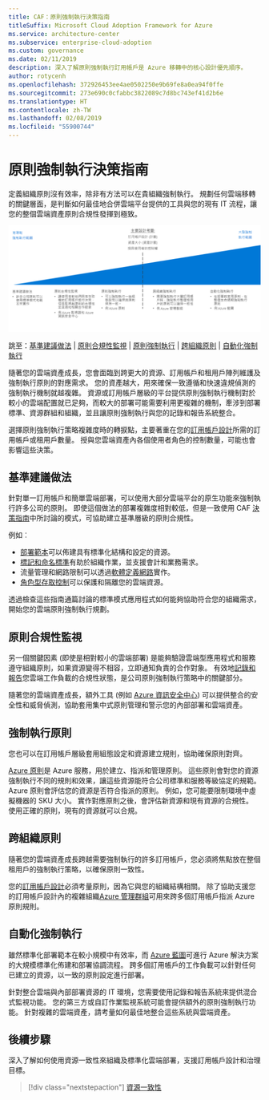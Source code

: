 ```yaml
---
title: CAF：原則強制執行決策指南
titleSuffix: Microsoft Cloud Adoption Framework for Azure
ms.service: architecture-center
ms.subservice: enterprise-cloud-adoption
ms.custom: governance
ms.date: 02/11/2019
description: 深入了解原則強制執行訂用帳戶是 Azure 移轉中的核心設計優先順序。
author: rotycenh
ms.openlocfilehash: 372926453ee4ae0502250e9b69fe8a0ea94f0ffe
ms.sourcegitcommit: 273e690c0cfabbc3822089c7d8bc743ef41d2b6e
ms.translationtype: HT
ms.contentlocale: zh-TW
ms.lasthandoff: 02/08/2019
ms.locfileid: "55900744"
---
```

# <a name="policy-enforcement-decision-guide"></a>原則強制執行決策指南

定義組織原則沒有效率，除非有方法可以在貴組織強制執行。 規劃任何雲端移轉的關鍵層面，是判斷如何最佳地合併雲端平台提供的工具與您的現有 IT 流程，讓您的整個雲端資產原則合規性發揮到極致。

![繪製符合下列快速連結的原則強制執行選項 (從最簡單到最複雜)](../../_images/discovery-guides/discovery-guide-policy-enforcement.png)

跳至：[基準建議做法](#baseline-recommended-practices) | [原則合規性監視](#policy-compliance-monitoring) | [原則強制執行](#policy-enforcement) | [跨組織原則](#cross-organization-policy) | [自動化強制執行](#automated-enforcement)

隨著您的雲端資產成長，您會面臨到跨更大的資源、訂用帳戶和租用戶陣列維護及強制執行原則的對應需求。 您的資產越大，用來確保一致遵循和快速違規偵測的強制執行機制就越複雜。 資源或訂用帳戶層級的平台提供原則強制執行機制對於較小的雲端配置就已足夠，而較大的部署可能需要利用更複雜的機制，牽涉到部署標準、資源群組和組織，並且讓原則強制執行與您的記錄和報告系統整合。

選擇原則強制執行策略複雜度時的轉捩點，主要著重在您的[訂用帳戶設計](../subscriptions/overview.md)所需的訂用帳戶或租用戶數量。 授與您雲端資產內各個使用者角色的控制數量，可能也會影響這些決策。

## <a name="baseline-recommended-practices"></a>基準建議做法

針對單一訂用帳戶和簡單雲端部署，可以使用大部分雲端平台的原生功能來強制執行許多公司的原則。 即使這個做法的部署複雜度相對較低，但是一致使用 CAF [決策指南](../overview.md)中所討論的模式，可協助建立基準層級的原則合規性。

例如︰

- [部署範本](../resource-consistency/overview.md)可以佈建具有標準化結構和設定的資源。
- [標記和命名標準](../resource-tagging/overview.md)有助於組織作業，並支援會計和業務需求。
- 流量管理和網路限制可以透過[軟體定義網路](../software-defined-network/overview.md)實作。
- [角色型存取控制](../identity/overview.md)可以保護和隔離您的雲端資源。

透過檢查這些指南通篇討論的標準模式應用程式如何能夠協助符合您的組織需求，開始您的雲端原則強制執行規劃。

## <a name="policy-compliance-monitoring"></a>原則合規性監視

另一個關鍵因素 (即使是相對較小的雲端部署) 是能夠驗證雲端型應用程式和服務遵守組織原則，如果資源變得不相容，立即通知負責的合作對象。 有效地[記錄和報告](../log-and-report/overview.md)您雲端工作負載的合規性狀態，是公司原則強制執行策略中的關鍵部分。

隨著您的雲端資產成長，額外工具 (例如 [Azure 資訊安全中心](/azure/security-center/)) 可以提供整合的安全性和威脅偵測，協助套用集中式原則管理和警示您的內部部署和雲端資產。

## <a name="policy-enforcement"></a>強制執行原則

您也可以在訂用帳戶層級套用組態設定和資源建立規則，協助確保原則對齊。

[Azure 原則](/azure/governance/policy/overview)是 Azure 服務，用於建立、指派和管理原則。 這些原則會對您的資源強制執行不同的規則和效果，讓這些資源能符合公司標準和服務等級協定的規範。 Azure 原則會評估您的資源是否符合指派的原則。 例如，您可能要限制環境中虛擬機器的 SKU 大小。 實作對應原則之後，會評估新資源和現有資源的合規性。 使用正確的原則，現有的資源就可以合規。

## <a name="cross-organization-policy"></a>跨組織原則

隨著您的雲端資產成長跨越需要強制執行的許多訂用帳戶，您必須將焦點放在整個租用戶的強制執行策略，以確保原則一致性。

您的[訂用帳戶設計](../subscriptions/overview.md)必須考量原則，因為它與您的組織結構相關。 除了協助支援您的訂用帳戶設計內的複雜組織[Azure 管理群組](../subscriptions/overview.md#management-groups)可用來跨多個訂用帳戶指派 Azure 原則規則。

## <a name="automated-enforcement"></a>自動化強制執行

雖然標準化部署範本在較小規模中有效率，而 [Azure 藍圖](/azure/governance/blueprints/overview)可進行 Azure 解決方案的大規模標準化佈建和部署協調流程。 跨多個訂用帳戶的工作負載可以針對任何已建立的資源，以一致的原則設定進行部署。

針對整合雲端與內部部署資源的 IT 環境，您需要使用記錄和報告系統來提供混合式監視功能。 您的第三方或自訂作業監視系統可能會提供額外的原則強制執行功能。 針對複雜的雲端資產，請考量如何最佳地整合這些系統與雲端資產。

## <a name="next-steps"></a>後續步驟

深入了解如何使用資源一致性來組織及標準化雲端部署，支援訂用帳戶設計和治理目標。

> [!div class="nextstepaction"]
> [資源一致性](../resource-consistency/overview.md)
